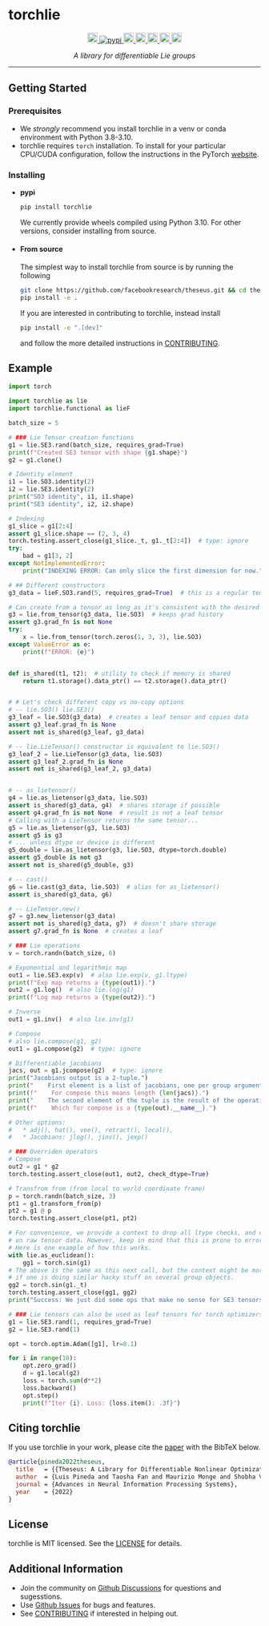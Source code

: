 # torchlie

<p align="center">
    <!-- License -->
    <a href="https://github.com/facebookresearch/theseus/blob/main/torchlie/LICENSE">
        <img src="https://img.shields.io/badge/license-MIT-blue.svg" alt="License" height="20">
    </a>
    <!-- pypi -->
    <a href="https://pypi.org/project/torchlie/">
        <img src="https://img.shields.io/pypi/v/torchlie" alt="pypi"
        heigh="20">
    <!-- Downloads counter -->
    <a href="https://pypi.org/project/torchlie/">
        <img src="https://pepy.tech/badge/torchlie" alt="PyPi Downloads" height="20">
    </a>
    <!-- Python -->
    <a href="https://www.python.org/downloads/release/">
        <img src="https://img.shields.io/badge/python-3.8%20%7C%203.9%20%7C%203.10-blue.svg" alt="Python" height="20">
    </a>
    <!-- Pre-commit -->
    <a href="https://github.com/pre-commit/pre-commit">
        <img src="https://img.shields.io/badge/pre--commit-enabled-green?logo=pre-commit&logoColor=white" alt="pre-commit" height="20">
    </a>
    <!-- Black -->
    <a href="https://github.com/psf/black">
        <img src="https://img.shields.io/badge/code%20style-black-000000.svg" alt="black" height="20">
    </a>
    <!-- PRs -->
    <a href="https://github.com/facebookresearch/theseus/blob/main/CONTRIBUTING.md">
        <img src="https://img.shields.io/badge/PRs-welcome-green.svg" alt="PRs" height="20">
    </a>
</p>

<p align="center">
    <i>A library for differentiable Lie groups</i>
</p>

-----

## Getting Started

### Prerequisites
- We *strongly* recommend you install torchlie in a venv or conda environment with Python 3.8-3.10.
- torchlie requires `torch` installation. To install for your particular CPU/CUDA configuration, follow the instructions in the PyTorch [website](https://pytorch.org/get-started/locally/).

### Installing

- **pypi**
    ```bash
    pip install torchlie
    ```
    We currently provide wheels compiled using Python 3.10.
    For other versions, consider installing from source.

- #### **From source**
    The simplest way to install torchlie from source is by running the following
    ```bash
    git clone https://github.com/facebookresearch/theseus.git && cd theseus/torchlie
    pip install -e .
    ```
    If you are interested in contributing to torchlie, instead install
    ```bash
    pip install -e ".[dev]"
    ```
    and follow the more detailed instructions in [CONTRIBUTING](https://github.com/facebookresearch/theseus/blob/main/CONTRIBUTING.md).



## Example

```python
import torch

import torchlie as lie
import torchlie.functional as lieF

batch_size = 5

# ### Lie Tensor creation functions
g1 = lie.SE3.rand(batch_size, requires_grad=True)
print(f"Created SE3 tensor with shape {g1.shape}")
g2 = g1.clone()

# Identity element
i1 = lie.SO3.identity(2)
i2 = lie.SE3.identity(2)
print("SO3 identity", i1, i1.shape)
print("SE3 identity", i2, i2.shape)

# Indexing
g1_slice = g1[2:4]
assert g1_slice.shape == (2, 3, 4)
torch.testing.assert_close(g1_slice._t, g1._t[2:4])  # type: ignore
try:
    bad = g1[3, 2]
except NotImplementedError:
    print("INDEXING ERROR: Can only slice the first dimension for now.")

# ## Different constructors
g3_data = lieF.SO3.rand(5, requires_grad=True)  # this is a regular tensor with SO3 data

# Can create from a tensor as long as it's consistent with the desired ltype
g3 = lie.from_tensor(g3_data, lie.SO3)  # keeps grad history
assert g3.grad_fn is not None
try:
    x = lie.from_tensor(torch.zeros(1, 3, 3), lie.SO3)
except ValueError as e:
    print(f"ERROR: {e}")


def is_shared(t1, t2):  # utility to check if memory is shared
    return t1.storage().data_ptr() == t2.storage().data_ptr()


# # Let's check different copy vs no-copy options
# -- lie.SO3() lie.SE3()
g3_leaf = lie.SO3(g3_data)  # creates a leaf tensor and copies data
assert g3_leaf.grad_fn is None
assert not is_shared(g3_leaf, g3_data)

# -- lie.LieTensor() constructor is equivalent to lie.SO3()
g3_leaf_2 = lie.LieTensor(g3_data, lie.SO3)
assert g3_leaf_2.grad_fn is None
assert not is_shared(g3_leaf_2, g3_data)


# -- as_lietensor()
g4 = lie.as_lietensor(g3_data, lie.SO3)
assert is_shared(g3_data, g4)  # shares storage if possible
assert g4.grad_fn is not None  # result is not a leaf tensor
# Calling with a LieTensor returns the same tensor...
g5 = lie.as_lietensor(g3, lie.SO3)
assert g5 is g3
# ... unless dtype or device is different
g5_double = lie.as_lietensor(g3, lie.SO3, dtype=torch.double)
assert g5_double is not g3
assert not is_shared(g5_double, g3)

# -- cast()
g6 = lie.cast(g3_data, lie.SO3)  # alias for as_lietensor()
assert is_shared(g3_data, g6)

# -- LieTensor.new()
g7 = g3.new_lietensor(g3_data)
assert not is_shared(g3_data, g7)  # doesn't share storage
assert g7.grad_fn is None  # creates a leaf

# ### Lie operations
v = torch.randn(batch_size, 6)

# Exponential and logarithmic map
out1 = lie.SE3.exp(v)  # also lie.exp(v, g1.ltype)
print(f"Exp map returns a {type(out1)}.")
out2 = g1.log()  # also lie.log(g1)
print(f"Log map returns a {type(out2)}.")

# Inverse
out1 = g1.inv()  # also lie.inv(g1)

# Compose
# also lie.compose(g1, g2)
out1 = g1.compose(g2)  # type: ignore

# Differentiable jacobians
jacs, out = g1.jcompose(g2)  # type: ignore
print("Jacobians output is a 2-tuple.")
print("    First element is a list of jacobians, one per group argument.")
print(f"    For compose this means length {len(jacs)}.")
print("    The second element of the tuple is the result of the operation itself.")
print(f"    Which for compose is a {type(out).__name__}.")

# Other options:
#   * adj(), hat(), vee(), retract(), local(),
#   * Jacobians: jlog(), jinv(), jexp()

# ### Overriden operators
# Compose
out2 = g1 * g2
torch.testing.assert_close(out1, out2, check_dtype=True)

# Transfrom from (from local to world coordinate frame)
p = torch.randn(batch_size, 3)
pt1 = g1.transform_from(p)
pt2 = g1 @ p
torch.testing.assert_close(pt1, pt2)

# For convenience, we provide a context to drop all ltype checks, and operate
# on raw tensor data. However, keep in mind that this is prone to error.
# Here is one example of how this works.
with lie.as_euclidean():
    gg1 = torch.sin(g1)
# The above is the same as this next call, but the context might be more convenient
# if one is doing similar hacky stuff on several group objects.
gg2 = torch.sin(g1._t)
torch.testing.assert_close(gg1, gg2)
print("Success: We just did some ops that make no sense for SE3 tensors.")

# ### Lie tensors can also be used as leaf tensors for torch optimizers
g1 = lie.SE3.rand(1, requires_grad=True)
g2 = lie.SE3.rand(1)

opt = torch.optim.Adam([g1], lr=0.1)

for i in range(10):
    opt.zero_grad()
    d = g1.local(g2)
    loss = torch.sum(d**2)
    loss.backward()
    opt.step()
    print(f"Iter {i}. Loss: {loss.item(): .3f}")
```


## Citing torchlie

If you use torchlie in your work, please cite the [paper](https://arxiv.org/abs/2207.09442) with the BibTeX below.

```bibtex
@article{pineda2022theseus,
  title   = {{Theseus: A Library for Differentiable Nonlinear Optimization}},
  author  = {Luis Pineda and Taosha Fan and Maurizio Monge and Shobha Venkataraman and Paloma Sodhi and Ricky TQ Chen and Joseph Ortiz and Daniel DeTone and Austin Wang and Stuart Anderson and Jing Dong and Brandon Amos and Mustafa Mukadam},
  journal = {Advances in Neural Information Processing Systems},
  year    = {2022}
}
```


## License

torchlie is MIT licensed. See the [LICENSE](https://github.com/facebookresearch/theseus/blob/main/torchlie/LICENSE) for details.


## Additional Information

- Join the community on [Github Discussions](https://github.com/facebookresearch/theseus/discussions) for questions and sugesstions.
- Use [Github Issues](https://github.com/facebookresearch/theseus/issues/new/choose) for bugs and features.
- See [CONTRIBUTING](https://github.com/facebookresearch/theseus/blob/main/CONTRIBUTING.md) if interested in helping out.
